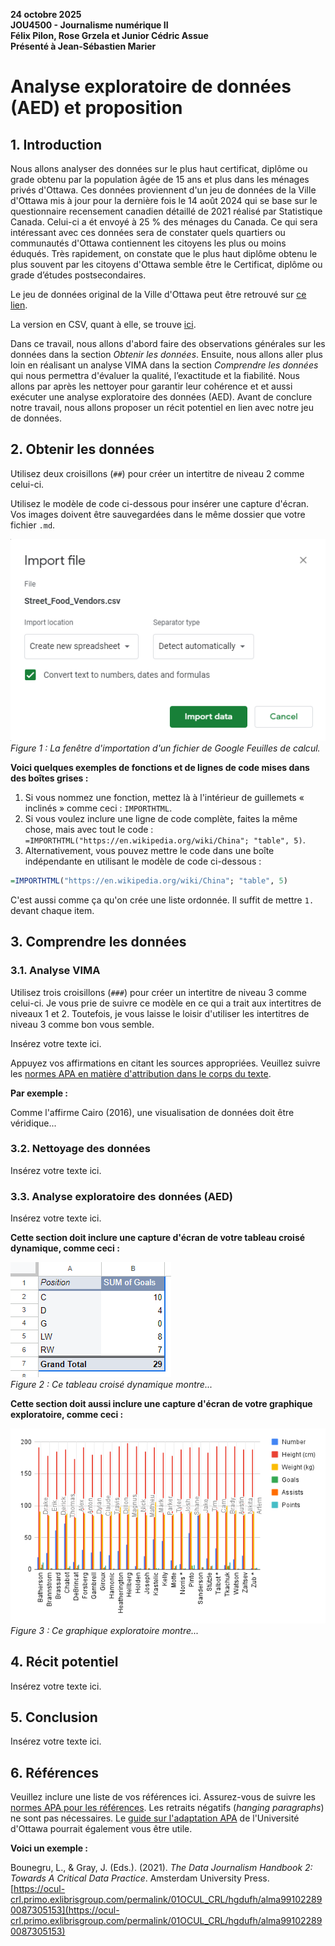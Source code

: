 **24 octobre 2025**<br>
**JOU4500 - Journalisme numérique II**<br>
**Félix Pilon, Rose Grzela et Junior Cédric Assue**<br>
**Présenté à Jean-Sébastien Marier**<br>

# Analyse exploratoire de données (AED) et proposition

## 1. Introduction

Nous allons analyser des données sur le plus haut certificat, diplôme ou grade obtenu par la population âgée de 15 ans et plus dans les ménages privés d'Ottawa. Ces données proviennent d'un jeu de données de la Ville d'Ottawa mis à jour pour la dernière fois le 14 août 2024 qui se base sur le questionnaire recensement canadien détaillé de 2021 réalisé par Statistique Canada. Celui-ci a ét envoyé à 25 % des ménages du Canada. Ce qui sera intéressant avec ces données sera de constater quels quartiers ou communautés d'Ottawa contiennent les citoyens les plus ou moins éduqués. Très rapidement, on constate que le plus haut diplôme obtenu le plus souvent par les citoyens d'Ottawa semble être le  Certificat, diplôme ou grade d’études postsecondaires.

Le jeu de données original de la Ville d'Ottawa peut être retrouvé sur [ce lien](https://ouverte.ottawa.ca/datasets/ottawa::questionnaire-d%C3%A9taill%C3%A9-du-recensement-de-2021-donn%C3%A9es-par-quartier/about).

La version en CSV, quant à elle, se trouve [ici](https://raw.githubusercontent.com/jsmarier/files-for-course-assignments/refs/heads/main/Questionnaire_d%C3%A9taill%C3%A9_du_recensement_de_2021_Donn%C3%A9es_par_quartier.csv).

Dans ce travail, nous allons d'abord faire des observations générales sur les données dans la section *Obtenir les données*. Ensuite, nous allons aller plus loin en réalisant un analyse VIMA dans la section *Comprendre les données* qui nous permettra d'évaluer la qualité, l’exactitude et la fiabilité. Nous allons par après les nettoyer pour garantir leur cohérence et et aussi exécuter une analyse exploratoire des données (AED). Avant de conclure notre travail, nous allons proposer un récit potentiel en lien avec notre jeu de données. 

## 2. Obtenir les données

Utilisez deux croisillons (`##`) pour créer un intertitre de niveau 2 comme celui-ci.

Utilisez le modèle de code ci-dessous pour insérer une capture d'écran. Vos images doivent être sauvegardées dans le même dossier que votre fichier `.md`.

![](import-screen-capture.png)<br>
*Figure 1 : La fenêtre d'importation d'un fichier de Google Feuilles de calcul.*

**Voici quelques exemples de fonctions et de lignes de code mises dans des boîtes grises :**

1. Si vous nommez une fonction, mettez là à l'intérieur de guillemets « inclinés » comme ceci : `IMPORTHTML`.
1. Si vous voulez inclure une ligne de code complète, faites la même chose, mais avec tout le code : `=IMPORTHTML("https://en.wikipedia.org/wiki/China"; "table", 5)`.
1. Alternativement, vous pouvez mettre le code dans une boîte indépendante en utilisant le modèle de code ci-dessous :

``` r
=IMPORTHTML("https://en.wikipedia.org/wiki/China"; "table", 5)
```
C'est aussi comme ça qu'on crée une liste ordonnée. Il suffit de mettre `1.` devant chaque item.

## 3. Comprendre les données

### 3.1. Analyse VIMA

Utilisez trois croisillons (`###`) pour créer un intertitre de niveau 3 comme celui-ci. Je vous prie de suivre ce modèle en ce qui a trait aux intertitres de niveaux 1 et 2. Toutefois, je vous laisse le loisir d'utiliser les intertitres de niveau 3 comme bon vous semble.

Insérez votre texte ici.

Appuyez vos affirmations en citant les sources appropriées. Veuillez suivre les [normes APA en matière d'attribution dans le corps du texte](https://apastyle.apa.org/style-grammar-guidelines/citations).

**Par exemple :**

Comme l'affirme Cairo (2016), une visualisation de données doit être véridique...

### 3.2. Nettoyage des données

Insérez votre texte ici.

### 3.3. Analyse exploratoire des données (AED)

Insérez votre texte ici.

**Cette section doit inclure une capture d'écran de votre tableau croisé dynamique, comme ceci :**

![](pivot-table-screen-capture.png)<br>
*Figure 2 : Ce tableau croisé dynamique montre...*

**Cette section doit aussi inclure une capture d'écran de votre graphique exploratoire, comme ceci :**

![](chart-screen-capture.png)<br>
*Figure 3 : Ce graphique exploratoire montre...*

## 4. Récit potentiel

Insérez votre texte ici.

## 5. Conclusion

Insérez votre texte ici.

## 6. Références

Veuillez inclure une liste de vos références ici. Assurez-vous de suivre les [normes APA pour les références](https://apastyle.apa.org/style-grammar-guidelines/references). Les retraits négatifs (*hanging paragraphs*) ne sont pas nécessaires. Le [guide sur l'adaptation APA](https://arts.uottawa.ca/lettres/sites/arts.uottawa.ca.lettres/files/cartu-outils-de-redaction-adaptation-apa.pdf) de l'Université d'Ottawa pourrait également vous être utile.

**Voici un exemple :**

Bounegru, L., & Gray, J. (Eds.). (2021). *The Data Journalism Handbook 2: Towards A Critical Data Practice*. Amsterdam University Press. [https://ocul-crl.primo.exlibrisgroup.com/permalink/01OCUL_CRL/hgdufh/alma991022890087305153](https://ocul-crl.primo.exlibrisgroup.com/permalink/01OCUL_CRL/hgdufh/alma991022890087305153)
